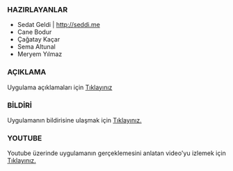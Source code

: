 ### HAZIRLAYANLAR

- Sedat Geldi | http://seddi.me
- Cane Bodur
- Çağatay Kaçar
- Sema Altunal
- Meryem Yılmaz

### AÇIKLAMA

Uygulama açıklamaları için [Tıklayınız](http://github.com/19bal/cv-code/tree/master/01-el_sikisma)
### BİLDİRİ

Uygulamanın bildirisine ulaşmak için [Tıklayınız.](http://docs.google.com/a/bil.omu.edu.tr/file/d/0B6inE3EkDgNsZkV2aHlpMGllNFk/edit)

### YOUTUBE

Youtube üzerinde uygulamanın gerçeklemesini anlatan video'yu izlemek için [Tıklayınız.](http://www.youtube.com/watch?v=AHEStKJzAaM)
